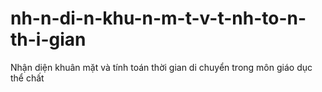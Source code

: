# nh-n-di-n-khu-n-m-t-v-t-nh-to-n-th-i-gian
Nhận diện khuân mặt và tính toán thời gian di chuyển trong môn giáo dục thể chất
